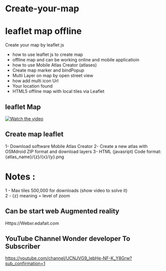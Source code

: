 # Create-your-map
# leaflet map offline



Create your map by leaflet js 
 - how to use leaflet js to create map 
- offline map and can be working online and mobile applicatioin
- how to use Mobile Atlas Creator (atlases)
- Create map marker and bindPopup 
- Multi Layer on map by open street view 
- how add multi icon Url
- Your location found 
- HTML5 offline map with local tiles via Leaflet

## leaflet Map


[![Watch the video](https://img.youtube.com/vi/oP4bCLtXIeY/0.jpg)](https://youtu.be/oP4bCLtXIeY)

## Create map leaflet

1- Download software Mobile Atlas Creator
2- Create a new atlas with OSMdroid ZIP format and download layers 
3- HTML (javasript) Code format: {atlas_name}/{z}/{x}/{y}.png 
# Notes : 
1 - Max tiles 500,000 for downloads  (show video to solve it)   
2 - {z}  meaning = level of zoom

## Can be start web Augmented reality

Https://Webxr.edafait.com

## YouTube Channel Wonder developer To Subscriber 
https://youtube.com/channel/UCNJVG9_IebHe-NF-K_Y8Grw?sub_confirmation=1

